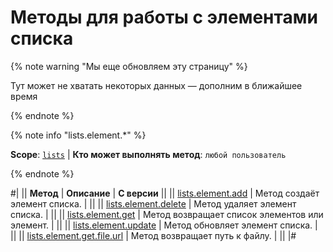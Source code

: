 # Методы для работы с элементами списка

{% note warning "Мы еще обновляем эту страницу" %}

Тут может не хватать некоторых данных — дополним в ближайшее время

{% endnote %}

{% note info "lists.element.*" %}

**Scope**: [`lists`](../../scopes/permissions.md) | **Кто может выполнять метод**: `любой пользователь`

{% endnote %}


#|
|| **Метод** | **Описание** | **С версии** ||
|| [lists.element.add](./lists-element-add.md) | Метод создаёт элемент списка. | ||
|| [lists.element.delete](./lists-element-delete.md) | Метод удаляет элемент списка. | ||
|| [lists.element.get](./lists-element-get.md) | Метод возвращает список элементов или элемент. | ||
|| [lists.element.update](./lists-element-update.md) | Метод обновляет элемент списка. | ||
|| [lists.element.get.file.url](./lists-element-get-file-url.md) | Метод возвращает путь к файлу. | ||
|#
